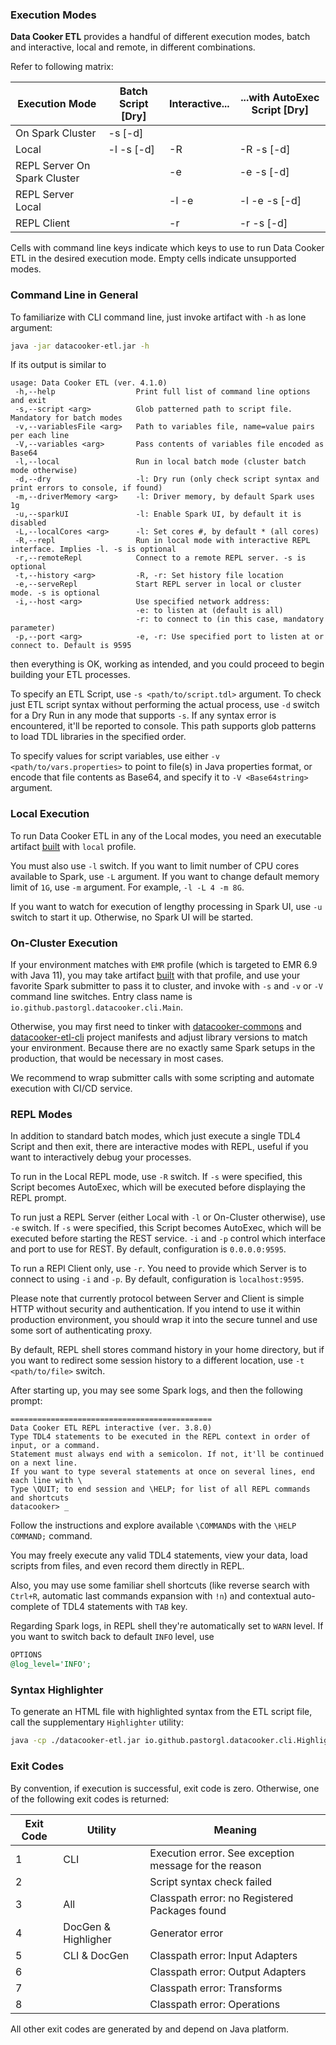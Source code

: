 ### Execution Modes

**Data Cooker ETL** provides a handful of different execution modes, batch and interactive, local and remote, in
different combinations.

Refer to following matrix:

 Execution Mode               | Batch Script \[Dry\] | Interactive... | ...with AutoExec Script \[Dry\] 
------------------------------|----------------------|----------------|---------------------------------
 On Spark Cluster             | -s \[-d\]            |                |
 Local                        | -l -s \[-d\]         | -R             | -R -s \[-d\]                    
 REPL Server On Spark Cluster |                      | -e             | -e -s \[-d\]                    
 REPL Server Local            |                      | -l -e          | -l -e -s \[-d\]                 
 REPL Client                  |                      | -r             | -r -s \[-d\]                    

Cells with command line keys indicate which keys to use to run Data Cooker ETL in the desired execution mode. Empty
cells indicate unsupported modes.

### Command Line in General

To familiarize with CLI command line, just invoke artifact with `-h` as lone argument:

```bash
java -jar datacooker-etl.jar -h
```

If its output is similar to

```
usage: Data Cooker ETL (ver. 4.1.0)
 -h,--help                  Print full list of command line options and exit
 -s,--script <arg>          Glob patterned path to script file. Mandatory for batch modes
 -v,--variablesFile <arg>   Path to variables file, name=value pairs per each line
 -V,--variables <arg>       Pass contents of variables file encoded as Base64
 -l,--local                 Run in local batch mode (cluster batch mode otherwise)
 -d,--dry                   -l: Dry run (only check script syntax and print errors to console, if found)
 -m,--driverMemory <arg>    -l: Driver memory, by default Spark uses 1g
 -u,--sparkUI               -l: Enable Spark UI, by default it is disabled
 -L,--localCores <arg>      -l: Set cores #, by default * (all cores)
 -R,--repl                  Run in local mode with interactive REPL interface. Implies -l. -s is optional
 -r,--remoteRepl            Connect to a remote REPL server. -s is optional
 -t,--history <arg>         -R, -r: Set history file location
 -e,--serveRepl             Start REPL server in local or cluster mode. -s is optional
 -i,--host <arg>            Use specified network address:
                            -e: to listen at (default is all)
                            -r: to connect to (in this case, mandatory parameter)
 -p,--port <arg>            -e, -r: Use specified port to listen at or connect to. Default is 9595
```

then everything is OK, working as intended, and you could proceed to begin building your ETL processes.

To specify an ETL Script, use `-s <path/to/script.tdl>` argument. To check just ETL script syntax without performing
the actual process, use `-d` switch for a Dry Run in any mode that supports `-s`. If any syntax error is encountered,
it'll be reported to console. This path supports glob patterns to load TDL libraries in the specified order.

To specify values for script variables, use either `-v <path/to/vars.properties>` to point to file(s) in Java
properties format, or encode that file contents as Base64, and specify it to  `-V <Base64string>` argument.

### Local Execution

To run Data Cooker ETL in any of the Local modes, you need an executable artifact [built](BUILD.md) with `local`
profile.

You must also use `-l` switch. If you want to limit number of CPU cores available to Spark, use `-L`
argument. If you want to change default memory limit of `1G`, use `-m` argument. For example, `-l -L 4 -m 8G`.

If you want to watch for execution of lengthy processing in Spark UI, use `-u` switch to start it up. Otherwise, no
Spark UI will be started.

### On-Cluster Execution

If your environment matches with `EMR` profile (which is targeted to EMR 6.9 with Java 11), you may take
artifact [built](BUILD.md) with that profile, and use your favorite Spark submitter to pass it to cluster, and invoke
with `-s` and  `-v` or `-V` command line switches. Entry class name is `io.github.pastorgl.datacooker.cli.Main`.

Otherwise, you may first need to tinker with [datacooker-commons](./datacooker-commons/pom.xml) and [datacooker-etl-cli](./datacooker-etl-cli/pom.xml) project manifests and
adjust library versions to match your environment. Because there are no exactly same Spark setups in the production,
that would be necessary in most cases.

We recommend to wrap submitter calls with some scripting and automate execution with CI/CD service.

### REPL Modes

In addition to standard batch modes, which just execute a single TDL4 Script and then exit, there are interactive modes
with REPL, useful if you want to interactively debug your processes.

To run in the Local REPL mode, use `-R` switch. If `-s` were specified, this Script becomes AutoExec, which will be
executed before displaying the REPL prompt.

To run just a REPL Server (either Local with `-l` or On-Cluster otherwise), use `-e` switch. If `-s` were specified,
this Script becomes AutoExec, which will be executed before starting the REST service. `-i` and `-p` control which
interface and port to use for REST. By default, configuration is `0.0.0.0:9595`.

To run a REPl Client only, use `-r`. You need to provide which Server is to connect to using `-i` and `-p`. By default,
configuration is `localhost:9595`.

Please note that currently protocol between Server and Client is simple HTTP without security and authentication. If you
intend to use it within production environment, you should wrap it into the secure tunnel and use some sort of
authenticating proxy.

By default, REPL shell stores command history in your home directory, but if you want to redirect some session history
to a different location, use `-t <path/to/file>` switch.

After starting up, you may see some Spark logs, and then the following prompt:

```
=============================================
Data Cooker ETL REPL interactive (ver. 3.8.0)
Type TDL4 statements to be executed in the REPL context in order of input, or a command.
Statement must always end with a semicolon. If not, it'll be continued on a next line.
If you want to type several statements at once on several lines, end each line with \
Type \QUIT; to end session and \HELP; for list of all REPL commands and shortcuts
datacooker> _         
```

Follow the instructions and explore available `\COMMAND`s with the `\HELP COMMAND;` command.

You may freely execute any valid TDL4 statements, view your data, load scripts from files, and even record them
directly in REPL.

Also, you may use some familiar shell shortcuts (like reverse search with `Ctrl+R`, automatic last commands expansion
with `!n`) and contextual auto-complete of TDL4 statements with `TAB` key.

Regarding Spark logs, in REPL shell they're automatically set to `WARN` level. If you want to switch back to default
`INFO` level, use

```sql
OPTIONS
@log_level='INFO';
```

### Syntax Highlighter

To generate an HTML file with highlighted syntax from the ETL script file, call the supplementary `Highlighter` utility:
```bash
java -cp ./datacooker-etl.jar io.github.pastorgl.datacooker.cli.Highlighter /path/to/script.tdl > output.html
```

### Exit Codes

By convention, if execution is successful, exit code is zero. Otherwise, one of the following exit codes is returned:

 Exit Code | Utility             | Meaning                                               
-----------|---------------------|-------------------------------------------------------
 1         | CLI                 | Execution error. See exception message for the reason 
 2         |                     | Script syntax check failed                            
 3         | All                 | Classpath error: no Registered Packages found         
 4         | DocGen & Highligher | Generator error                                       
 5         | CLI & DocGen        | Classpath error: Input Adapters                       
 6         |                     | Classpath error: Output Adapters                      
 7         |                     | Classpath error: Transforms                           
 8         |                     | Classpath error: Operations                           

All other exit codes are generated by and depend on Java platform.
